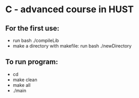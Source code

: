 # C - advanced course in HUST

## For the first use:
- run bash ./compileLib
- make a directory with makefile: run bash ./newDirectory <new-directory>

## To run program:
- cd <directory>
- make clean
- make all
- ./main
